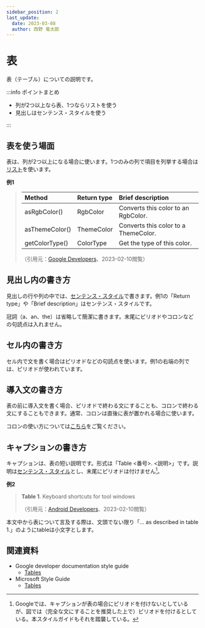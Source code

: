 ```yaml
---
sidebar_position: 2
last_update:
  date: 2023-03-08
  author: 西野 竜太郎
---
```


# 表

表（テーブル）についての説明です。


:::info ポイントまとめ

- 列が2つ以上なら表、1つならリストを使う
- 見出しはセンテンス・スタイルを使う

:::

## 表を使う場面

表は、列が2つ以上になる場合に使います。1つのみの列で項目を列挙する場合は[リスト](lists.md)を使います。

**例1**

> |Method|Return type|Brief description|
> |:-|:-|:-|
> |asRgbColor()|RgbColor|Converts this color to an RgbColor.|
> |asThemeColor()|ThemeColor|Converts this color to a ThemeColor.|
> |getColorType()|ColorType|Get the type of this color.|
> 
> （引用元：[Google Developers](https://developers.google.com/apps-script/reference/spreadsheet/color)、2023-02-10閲覧）

## 見出し内の書き方

見出しの行や列の中では、[センテンス・スタイル](titles-headings#センテンススタイル)で書きます。例1の「Return type」や「Brief description」はセンテンス・スタイルです。

冠詞（a、an、the）は省略して簡潔に書きます。末尾にピリオドやコロンなどの句読点は入れません。

## セル内の書き方

セル内で文を書く場合はピリオドなどの句読点を使います。例1の右端の列では、ピリオドが使われています。

## 導入文の書き方

表の前に導入文を書く場合、ピリオドで終わる文にすることも、コロンで終わる文にすることもできます。通常、コロンは直後に表が置かれる場合に使います。

コロンの使い方については[こちら](../punctuation-symbol/colons.md)をご覧ください。

## キャプションの書き方

キャプションは、表の短い説明です。形式は「Table \<番号\>. \<説明\>」です。説明は[センテンス・スタイル](titles-headings#センテンススタイル)とし、末尾にピリオドは付けません[^1]。

**例2**

> **Table 1**. Keyboard shortcuts for tool windows 
> 
> （引用元：[Android Developers](https://developer.android.com/studio/intro)、2023-02-10閲覧）

本文中から表について言及する際は、文頭でない限り「... as described in table 1.」のようにtableは小文字とします。

[^1]: Googleでは、キャプションが表の場合にピリオドを付けないとしているが、図では（完全な文にすることを推奨した上で）ピリオドを付けるとしている。本スタイルガイドもそれを踏襲している。

## 関連資料

- Google developer documentation style guide
    - [Tables](https://developers.google.com/style/tables)
- Microsoft Style Guide
    - [Tables](https://learn.microsoft.com/en-us/style-guide/scannable-content/tables)
